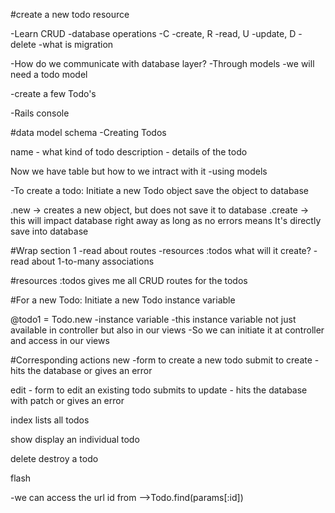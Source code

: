 #create a new todo resource

-Learn CRUD -database operations
-C -create, R -read, U -update, D -delete
-what is migration

-How do we communicate with database layer? -Through models
-we will need a todo model

-create a few Todo's

-Rails console

#data model schema
 -Creating Todos

 name - what kind of todo
 description - details of the todo

Now we have table but how to we intract with it -using models

-To create a todo:
    Initiate a new Todo object
    save the object to database

.new -> creates a new object, but does not save it to database
.create -> this will impact database right away as long as no errors means It's directly save into database

#Wrap section 1
-read about routes
-resources :todos what will it create?
-read about 1-to-many associations

#resources :todos
gives me all CRUD routes for the todos

#For a new Todo:
Initiate a new Todo instance variable

@todo1 = Todo.new
-instance variable
-this instance variable not just available in controller but also in our views 
-So we can initiate it at controller and access in our views

#Corresponding actions
new -form to create a new todo
submit to create - hits the database or gives an error

edit - form to edit an existing todo
submits to update - hits the database with patch or gives  an error

index
lists all todos

show
display an individual todo

delete
destroy a todo

flash

-we can access the url id from
-->Todo.find(params[:id])